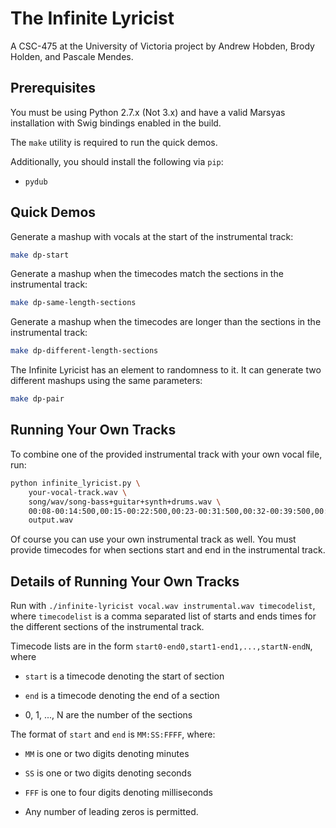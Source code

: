 # The Infinite Lyricist

A CSC-475 at the University of Victoria project by Andrew Hobden, Brody Holden, and Pascale Mendes.

## Prerequisites

You must be using Python 2.7.x (Not 3.x) and have a valid Marsyas installation with Swig bindings enabled in the build.

The `make` utility is required to run the quick demos.

Additionally, you should install the following via `pip`:

* `pydub`

## Quick Demos

Generate a mashup with vocals at the start of the instrumental track:

```bash
make dp-start
```

Generate a mashup when the timecodes match the sections in the instrumental track:

```bash
make dp-same-length-sections
```

Generate a mashup when the timecodes are longer than the sections in the instrumental track:

```bash
make dp-different-length-sections
```

The Infinite Lyricist has an element to randomness to it. It can generate two different mashups using the same parameters:

```bash
make dp-pair
```


## Running Your Own Tracks

To combine one of the provided instrumental track with your own vocal file, run:

```bash
python infinite_lyricist.py \  
    your-vocal-track.wav \  
    song/wav/song-bass+guitar+synth+drums.wav \  
    00:08-00:14:500,00:15-00:22:500,00:23-00:31:500,00:32-00:39:500,00:40-00:46:500,00:47-00:56 \
    output.wav
```

Of course you can use your own instrumental track as well.
You must provide timecodes for when sections start and end in the instrumental track.

## Details of Running Your Own Tracks

Run with `./infinite-lyricist vocal.wav instrumental.wav timecodelist`, where `timecodelist` is a comma separated list of starts and ends times for the different sections of the instrumental track.

Timecode lists are in the form `start0-end0,start1-end1,...,startN-endN`, where

* `start` is a timecode denoting the start of section

* `end` is a timecode denoting the end of a section

* 0, 1, ..., N are the number of the sections

The format of `start` and `end` is `MM:SS:FFFF`, where:

* `MM` is one or two digits denoting minutes

* `SS` is one or two digits denoting seconds

* `FFF` is one to four digits denoting milliseconds

* Any number of leading zeros is permitted.
